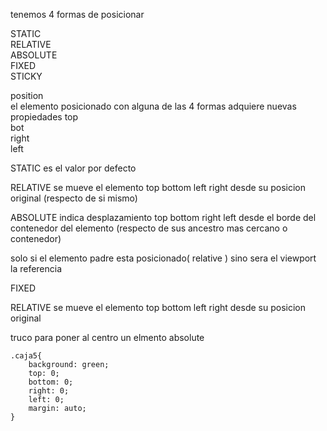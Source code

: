 tenemos 4 formas de posicionar 

STATIC <br/>
RELATIVE  <br/>
ABSOLUTE  <br/>
FIXED    <br/>
STICKY   <br/>


position <br/>
el elemento posicionado con alguna de las 4 formas adquiere nuevas propiedades
top <br/>
bot <br/>
right <br/>
left <br/>

STATIC es el  valor por defecto <br/>

RELATIVE se mueve el elemento top bottom left right desde su posicion original (respecto de si mismo)
<br/>

ABSOLUTE indica desplazamiento top bottom right left desde el borde del contenedor del elemento (respecto de sus ancestro mas cercano o contenedor)

solo si el elemento padre esta posicionado( relative ) sino sera el viewport la referencia
<br/>

FIXED 
<br/>

RELATIVE se mueve el elemento top bottom left right desde su posicion original
<br/>

truco para poner al centro un elmento absolute
```
.caja5{
    background: green;
    top: 0;
    bottom: 0;
    right: 0;
    left: 0;
    margin: auto;
}
```